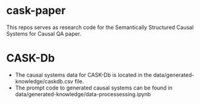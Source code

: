 # cask-paper
This repos serves as research code for the Semantically Structured Causal Systems for Causal QA paper.

# CASK-Db
- The causal systems data for CASK-Db is located in the data/generated-knowledge/caskdb.csv file.
- The prompt code to generated causal systems can be found in data/generated-knowledge/data-processessing.ipynb

